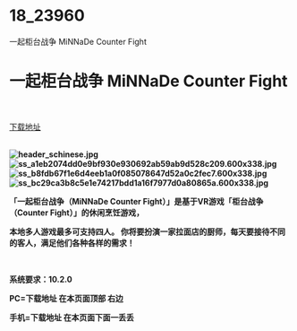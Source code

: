 # 18_23960
一起柜台战争 MiNNaDe Counter Fight
# 一起柜台战争 MiNNaDe Counter Fight
 <br/></br>
[下载地址](https://www.switch520.cc/article/23960 "下载地址")
<br/></br>

<p><strong><img title="header_schinese.jpg" src="https://www.switch520.cc/muke_img/2021_10_31_1295fcb03a415.jpg" alt="header_schinese.jpg"></strong><br>
<strong><img title="ss_a1eb2074dd0e9bf930e930692ab59ab9d528c209.600x338.jpg" src="https://www.switch520.cc/muke_img/2021_10_31_22e17dfaf9f57.jpg" alt="ss_a1eb2074dd0e9bf930e930692ab59ab9d528c209.600x338.jpg"></strong><br>
<strong><img title="ss_b8fdb67f1e6d4eeb1a0f085078647d52a0c2fec7.600x338.jpg" src="https://www.switch520.cc/muke_img/2021_10_31_7d2efb8bb8905.jpg" alt="ss_b8fdb67f1e6d4eeb1a0f085078647d52a0c2fec7.600x338.jpg"></strong><br>
<strong><img title="ss_bc29ca3b8c5e1e74217bdd1a16f7977d0a80865a.600x338.jpg" src="https://www.switch520.cc/muke_img/2021_10_31_e60eb413fccc8.jpg" alt="ss_bc29ca3b8c5e1e74217bdd1a16f7977d0a80865a.600x338.jpg">&nbsp;</strong></p>
<p><strong>「一起柜台战争（MiNNaDe Counter Fight）」是基于VR游戏「柜台战争（Counter Fight）」的休闲烹饪游戏，</strong></p>
<p><strong>本地多人游戏最多可支持四人。 你将要扮演一家拉面店的厨师，每天要接待不同的客人，满足他们各种各样的需求！</strong></p>
<p>&nbsp;</p>
<p><strong>系统要求：10.2.0</strong></p>

<p><strong>PC=下载地址 在本页面顶部 右边</strong></p>
<p><strong>手机=下载地址 在本页面下面一丢丢</strong></p>
